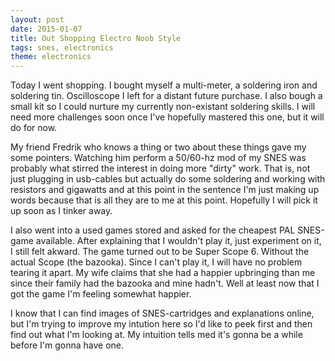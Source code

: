 ```yaml
---
layout: post
date: 2015-01-07
title: Out Shopping Electro Noob Style
tags: snes, electronics
theme: electronics
---
```


Today I went shopping. I bought myself a multi-meter, a soldering iron and soldering tin. Oscilloscope I left for a distant future purchase. I also bough a small kit so I could nurture my currently non-existant soldering skills. I will need more challenges soon once I've hopefully mastered this one, but it will do for now.

My friend Fredrik who knows a thing or two about these things gave my some pointers. Watching him perform a 50/60-hz mod of my SNES was probably what stirred the interest in doing more "dirty" work. That is, not just plugging in usb-cables but actually do some soldering and working with resistors and gigawatts and at this point in the sentence I'm just making up words because that is all they are to me at this point. Hopefully I will pick it up soon as I tinker away.

I also went into a used games stored and asked for the cheapest PAL SNES-game available. After explaining that I wouldn't play it, just experiment on it, I still felt akward. The game turned out to be Super Scope 6. Without the actual Scope (the bazooka). Since I can't play it, I will have no problem tearing it apart. My wife claims that she had a happier upbringing than me since their family had the bazooka and mine hadn't. Well at least now that I got the game I'm feeling somewhat happier.

I know that I can find images of SNES-cartridges and explanations online, but I'm trying to improve my intution here so I'd like to peek first and then find out what I'm looking at. My intuition tells med it's gonna be a while before I'm gonna have one.
